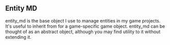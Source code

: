 ## Entity MD

entity_md is the base object I use to manage entities in my game projects.  It's useful to inherit from for a game-specific game object.  entity_md can be thought of as an abstract object, although you may find utility to it without extending it.


